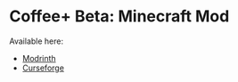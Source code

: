 # Coffee+ Beta: Minecraft Mod
Available here:
* [Modrinth](https://modrinth.com/mod/coffeeplus "Modrinth")
* [Curseforge](https://curseforge.com/minecraft/mc-mods/coffee "Curseforge")


